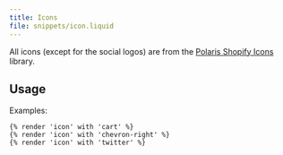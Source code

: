 ```yaml
---
title: Icons
file: snippets/icon.liquid
---
```


All icons (except for the social logos) are from the [Polaris Shopify Icons](https://polaris.shopify.com/icons) library.

## Usage

Examples:

```liquid
{% render 'icon' with 'cart' %}
{% render 'icon' with 'chevron-right' %}
{% render 'icon' with 'twitter' %}
```
